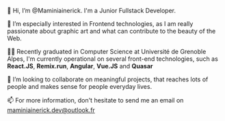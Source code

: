 👋 Hi, I’m @Maminiainerick. I'm a Junior Fullstack Developer.

👀 I’m especially interested in Frontend technologies, as I am really passionate about graphic art and what can contribute to the beauty of the Web.

👨‍🎓 Recently graduated in Computer Science at Université de Grenoble Alpes, I'm currently operational on several front-end technologies, such as **React.JS**, **Remix.run**, **Angular**, **Vue.JS** and **Quasar**

🌱 I’m looking to collaborate on meaningful projects, that reaches lots of people and makes sense for people everyday lives.

📫 For more information, don't hesitate to send me an email on maminiainerick.dev@outlook.fr

<!---
Maminiainerick/Maminiainerick is a ✨ special ✨ repository because its `README.md` (this file) appears on your GitHub profile.
You can click the Preview link to take a look at your changes.
--->
